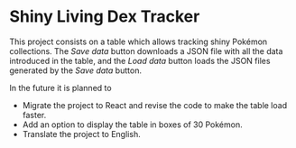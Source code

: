 # Shiny Living Dex Tracker

This project consists on a table which allows tracking shiny Pokémon collections. The *Save data* button downloads a JSON file with all the data introduced in the table, and the *Load data* button loads the JSON files generated by the *Save data* button. 

In the future it is planned to
- Migrate the project to React and revise the code to make the table load faster.
- Add an option to display the table in boxes of 30 Pokémon.
- Translate the project to English.